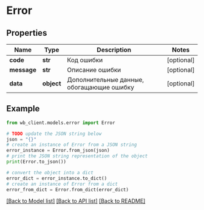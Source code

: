 # Error


## Properties

Name | Type | Description | Notes
------------ | ------------- | ------------- | -------------
**code** | **str** | Код ошибки | [optional] 
**message** | **str** | Описание ошибки | [optional] 
**data** | **object** | Дополнительные данные, обогащающие ошибку | [optional] 

## Example

```python
from wb_client.models.error import Error

# TODO update the JSON string below
json = "{}"
# create an instance of Error from a JSON string
error_instance = Error.from_json(json)
# print the JSON string representation of the object
print(Error.to_json())

# convert the object into a dict
error_dict = error_instance.to_dict()
# create an instance of Error from a dict
error_from_dict = Error.from_dict(error_dict)
```
[[Back to Model list]](../README.md#documentation-for-models) [[Back to API list]](../README.md#documentation-for-api-endpoints) [[Back to README]](../README.md)


